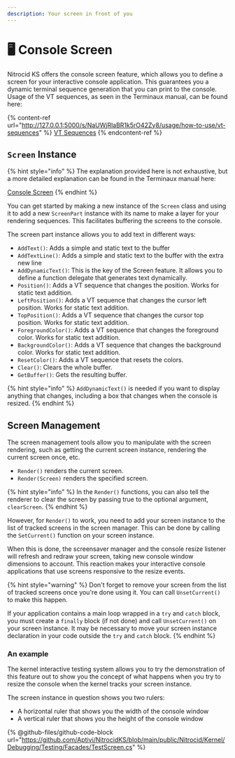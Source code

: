 ```yaml
---
description: Your screen in front of you
---
```


# 🖥 Console Screen

Nitrocid KS offers the console screen feature, which allows you to define a screen for your interactive console application. This guarantees you a dynamic terminal sequence generation that you can print to the console. Usage of the VT sequences, as seen in the Terminaux manual, can be found here:

{% content-ref url="http://127.0.0.1:5000/s/NaUWjRlaBR1k5rO42Zy8/usage/how-to-use/vt-sequences" %}
[VT Sequences](http://127.0.0.1:5000/s/NaUWjRlaBR1k5rO42Zy8/usage/how-to-use/vt-sequences)
{% endcontent-ref %}

## `Screen` Instance

{% hint style="info" %}
The explanation provided here is not exhaustive, but a more detailed explanation can be found in the Terminaux manual here:

[Console Screen](http://127.0.0.1:5000/s/G0KrE9Uk2AiblqjWtpAo/usage/console-tools/console-screen "mention")
{% endhint %}

You can get started by making a new instance of the `Screen` class and using it to add a new `ScreenPart` instance with its name to make a layer for your rendering sequences. This facilitates buffering the screens to the console.

The screen part instance allows you to add text in different ways:

* `AddText()`: Adds a simple and static text to the buffer
* `AddTextLine()`: Adds a simple and static text to the buffer with the extra new line
* `AddDynamicText()`: This is the key of the Screen feature. It allows you to define a function delegate that generates text dynamically.
* `Position()`: Adds a VT sequence that changes the position. Works for static text addition.
* `LeftPosition()`: Adds a VT sequence that changes the cursor left position. Works for static text addition.
* `TopPosition()`: Adds a VT sequence that changes the cursor top position. Works for static text addition.
* `ForegroundColor()`: Adds a VT sequence that changes the foreground color. Works for static text addition.
* `BackgroundColor()`: Adds a VT sequence that changes the background color. Works for static text addition.
* `ResetColor()`: Adds a VT sequence that resets the colors.
* `Clear()`: Clears the whole buffer.
* `GetBuffer()`: Gets the resulting buffer.

{% hint style="info" %}
`AddDynamicText()` is needed if you want to display anything that changes, including a box that changes when the console is resized.
{% endhint %}

## Screen Management

The screen management tools allow you to manipulate with the screen rendering, such as getting the current screen instance, rendering the current screen once, etc.

* `Render()` renders the current screen.
* `Render(Screen)` renders the specified screen.

{% hint style="info" %}
In the `Render()` functions, you can also tell the renderer to clear the screen by passing true to the optional argument, `clearScreen`.
{% endhint %}

However, for `Render()` to work, you need to add your screen instance to the list of tracked screens in the screen manager. This can be done by calling the `SetCurrent()` function on your screen instance.

When this is done, the screensaver manager and the console resize listener will refresh and redraw your screen, taking new console window dimensions to account. This reaction makes your interactive console applications that use screens responsive to the resize events.

{% hint style="warning" %}
Don't forget to remove your screen from the list of tracked screens once you're done using it. You can call `UnsetCurrent()` to make this happen.

If your application contains a main loop wrapped in a `try` and `catch` block, you must create a `finally` block (if not done) and call `UnsetCurrent()` on your screen instance. It may be necessary to move your screen instance declaration in your code outside the `try` and `catch` block.
{% endhint %}

### An example

The kernel interactive testing system allows you to try the demonstration of this feature out to show you the concept of what happens when you try to resize the console when the kernel tracks your screen instance.

The screen instance in question shows you two rulers:

* A horizontal ruler that shows you the width of the console window
* A vertical ruler that shows you the height of the console window

{% @github-files/github-code-block url="https://github.com/Aptivi/NitrocidKS/blob/main/public/Nitrocid/Kernel/Debugging/Testing/Facades/TestScreen.cs" %}
